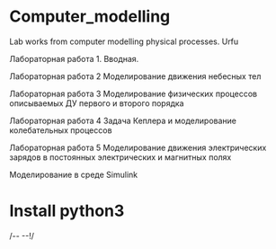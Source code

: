 # Computer_modelling
Lab works from computer modelling physical processes. Urfu

Лабораторная работа 1. Вводная.

Лабораторная работа 2 Моделирование движения небесных тел

Лабораторная работа 3 Моделирование физических процессов описываемых ДУ первого и второго порядка

Лабораторная работа 4 Задача Кеплера и моделирование колебательных процессов

Лабораторная работа 5 Моделирование движения электрических зарядов в постоянных электрических и магнитных полях

Моделирование в среде Simulink


# Install python3
/-- --!/
